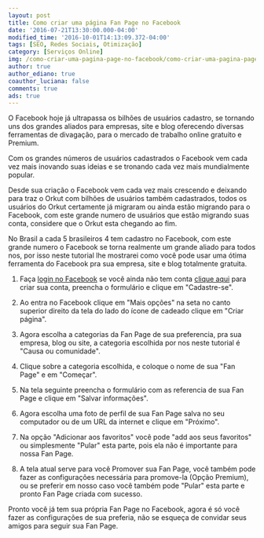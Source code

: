 ```yaml
---
layout: post
title: Como criar uma página Fan Page no Facebook
date: '2016-07-21T13:30:00.000-04:00'
modified_time: '2016-10-01T14:13:09.372-04:00'
tags: [SEO, Redes Sociais, Otimização]
category: [Serviços Online]
img: /como-criar-uma-pagina-page-no-facebook/como-criar-uma-pagina-page-no-facebook.jpg
author: true
author_ediano: true
coauthor_luciana: false
comments: true
ads: true
---
```


O Facebook hoje já ultrapassa os bilhões de usuários cadastro, se tornando uns dos grandes aliados para empresas, site e blog oferecendo diversas ferramentas de divagação, para o mercado de trabalho online gratuito e Premium.

Com os grandes números de usuários cadastrados o Facebook vem cada vez mais inovando suas ideias e se tronando cada vez mais mundialmente popular.

Desde sua criação o Facebook vem cada vez mais crescendo e deixando para traz o Orkut com bilhões de usuários também cadastrados, todos os usuários do Orkut certamente já migraram ou ainda estão migrando para o Facebook, com este grande numero de usuários que estão migrando suas conta, considere que o Orkut esta chegando ao fim.

No Brasil a cada 5 brasileiros 4 tem cadastro no Facebook, com este grande numero o Facebook se torna realmente um grande aliado para todos nos, por isso neste tutorial lhe mostrarei como você pode usar uma ótima ferramenta do Facebook pra sua empresa, site e blog totalmente gratuita.

1. Faça <a href="https://www.facebook.com/" rel="nofollow" target="_blank">login no Facebook</a> se você ainda não tem conta <a href="https://www.facebook.com/r.php?locale=pt_BR" rel="nofollow" target="_blank">clique aqui</a> para criar sua conta, preencha o formulário e clique em "Cadastre-se".

2. Ao entra no Facebook clique em "Mais opções" na seta no canto superior direito da tela do lado do ícone de cadeado clique em "Criar página".

3. Agora escolha a categorias da Fan Page de sua preferencia, pra sua empresa, blog ou site, a categoria escolhida por nos neste tutorial é "Causa ou comunidade".

4. Clique sobre a categoria escolhida, e coloque o nome de sua "Fan Page" e em "Começar".

5. Na tela seguinte preencha o formulário com as referencia de sua Fan Page e clique em "Salvar informações".

6. Agora escolha uma foto de perfil de sua Fan Page salva no seu computador ou de um URL da internet e clique em "Próximo".

7. Na opção "Adicionar aos favoritos" você pode "add aos seus favoritos" ou simplesmente "Pular" esta parte, pois ela não é importante para nossa Fan Page.

8. A tela atual serve para você Promover sua Fan Page, você também pode fazer as configurações necessária para promove-la (Opção Premium), ou se preferir em nosso caso você também pode "Pular" esta parte e pronto Fan Page criada com sucesso.

Pronto você já tem sua própria Fan Page no Facebook, agora é só você fazer as configurações de sua preferia, não se esqueça de convidar seus amigos para seguir sua Fan Page.